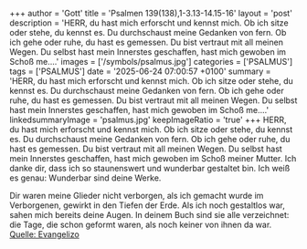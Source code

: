 +++
author = 'Gott'
title = 'Psalmen 139(138),1-3.13-14.15-16'
layout = 'post'
description = 'HERR, du hast mich erforscht und kennst mich. Ob ich sitze oder stehe, du kennst es. Du durchschaust meine Gedanken von fern. Ob ich gehe oder ruhe, du hast es gemessen. Du bist vertraut mit all meinen Wegen. Du selbst hast mein Innerstes geschaffen, hast mich gewoben im Schoß me....'
images = ['/symbols/psalmus.jpg']
categories = ['PSALMUS']
tags = ['PSALMUS']
date = '2025-06-24 07:00:57 +0100'
summary = 'HERR, du hast mich erforscht und kennst mich. Ob ich sitze oder stehe, du kennst es. Du durchschaust meine Gedanken von fern. Ob ich gehe oder ruhe, du hast es gemessen. Du bist vertraut mit all meinen Wegen. Du selbst hast mein Innerstes geschaffen, hast mich gewoben im Schoß me....'
linkedsummaryImage = 'psalmus.jpg'
keepImageRatio = 'true'
+++
HERR, du hast mich erforscht und kennst mich.
Ob ich sitze oder stehe, du kennst es. Du durchschaust meine Gedanken von fern.
Ob ich gehe oder ruhe, du hast es gemessen. Du bist vertraut mit all meinen Wegen.
Du selbst hast mein Innerstes geschaffen, hast mich gewoben im Schoß meiner Mutter.<!--more-->
Ich danke dir, dass ich so staunenswert und wunderbar gestaltet bin. Ich weiß es genau: Wunderbar sind deine Werke.

Dir waren meine Glieder nicht verborgen, als ich gemacht wurde im Verborgenen, gewirkt in den Tiefen der Erde.
Als ich noch gestaltlos war, sahen mich bereits deine Augen. In deinem Buch sind sie alle verzeichnet: die Tage, die schon geformt waren, als noch keiner von ihnen da war.<br> [Quelle: Evangelizo](https://evangeliumtagfuertag.org/DE/gospel)